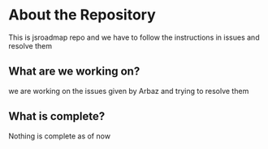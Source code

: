 # About the Repository
This is jsroadmap repo and we have to follow the instructions in issues and resolve them

## What are we working on?
we are working on the issues given by Arbaz and trying to resolve them

## What is complete?
Nothing is complete as of now